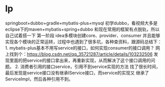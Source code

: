 # lp
springboot+dubbo+gradle+mybatis-plus+mysql
初学dubbo，看视频大多是eclipse下的maven+mybatis+spring+dubbo
和现在常用的框架有点脱轨，所以自己试着搭一下
第一阶段
idea多模块创建core、provider、consumer
并且能够实现各个模块的正常运转，过程中也遇到了很多坑，各种查资料，跟源码总结下：
    1. mybatis-plus基本不用写service的接口，如何实现consumer的接口调用？
        网上找到个：https://blog.csdn.net/qq_35721287/article/details/103232506
        发现里面的把service的接口拿出来，再重新实现，从而解决了这个接口调用的问题。
    2. 消费者引用的接口service，引用不到service实现的方法
        找了很长时间，最后发现是service接口没有继承IService接口，而service的实现又
        继承了ServiceImpl，然后各种引用不到。
